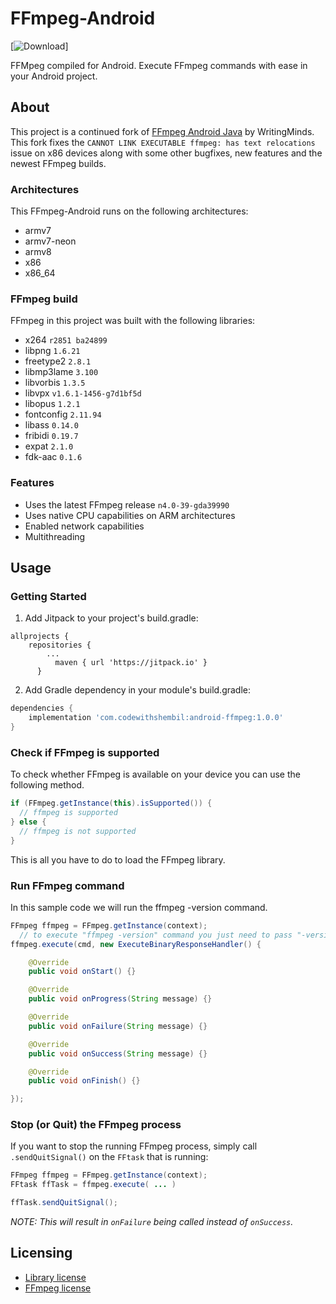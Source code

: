 # FFmpeg-Android
[![Download](https://api.bintray.com/packages/codewithshembil/FFmpegAndroid/Android-FFmpeg/images/download.svg?version=1.0.0)]

FFMpeg compiled for Android.
Execute FFmpeg commands with ease in your Android project.

## About
This project is a continued fork of [FFmpeg Android Java](https://github.com/WritingMinds/ffmpeg-android-java) by WritingMinds.
This fork fixes the `CANNOT LINK EXECUTABLE ffmpeg: has text relocations` issue on x86 devices along with some other bugfixes, new features and the newest FFmpeg builds.

### Architectures
This FFmpeg-Android runs on the following architectures:
- armv7
- armv7-neon
- armv8
- x86
- x86_64

### FFmpeg build
FFmpeg in this project was built with the following libraries:
- x264 `r2851 ba24899`
- libpng `1.6.21`
- freetype2 `2.8.1`
- libmp3lame `3.100`
- libvorbis `1.3.5`
- libvpx `v1.6.1-1456-g7d1bf5d`
- libopus `1.2.1`
- fontconfig `2.11.94`
- libass `0.14.0`
- fribidi `0.19.7`
- expat `2.1.0`
- fdk-aac `0.1.6`

### Features
- Uses the latest FFmpeg release `n4.0-39-gda39990`
- Uses native CPU capabilities on ARM architectures
- Enabled network capabilities
- Multithreading

## Usage

### Getting Started

1. Add Jitpack to your project's build.gradle:
```
allprojects {
	repositories {
		...
	      maven { url 'https://jitpack.io' }
      }
```
2. Add Gradle dependency in your module's build.gradle:
```gradle
dependencies {
    implementation 'com.codewithshembil:android-ffmpeg:1.0.0'
}
```

### Check if FFmpeg is supported
To check whether FFmpeg is available on your device you can use the following method.
```java
if (FFmpeg.getInstance(this).isSupported()) {
  // ffmpeg is supported
} else {
  // ffmpeg is not supported
}
```
This is all you have to do to load the FFmpeg library.

### Run FFmpeg command
In this sample code we will run the ffmpeg -version command.
```java
FFmpeg ffmpeg = FFmpeg.getInstance(context);
  // to execute "ffmpeg -version" command you just need to pass "-version"
ffmpeg.execute(cmd, new ExecuteBinaryResponseHandler() {

    @Override
    public void onStart() {}

    @Override
    public void onProgress(String message) {}

    @Override
    public void onFailure(String message) {}

    @Override
    public void onSuccess(String message) {}

    @Override
    public void onFinish() {}

});
```

### Stop (or Quit) the FFmpeg process
If you want to stop the running FFmpeg process, simply call `.sendQuitSignal()` on the `FFtask` that is running:

```java
FFmpeg ffmpeg = FFmpeg.getInstance(context);
FFtask ffTask = ffmpeg.execute( ... )

ffTask.sendQuitSignal();
```

_NOTE: This will result in `onFailure` being called instead of `onSuccess`._

## Licensing
- [Library license](https://github.com/shembil/Android-FFmpeg/blob/master/LICENSE)
- [FFmpeg license](https://www.ffmpeg.org/legal.html)
